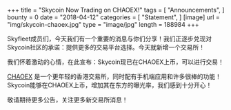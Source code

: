 +++
title = "Skycoin Now Trading on CHAOEX!"
tags = [ "Announcements", ]
bounty = 0
date = "2018-04-12"
categories = [ "Statement", ]
[image]
    url = "img/skycoin-chaoex.jpg"
    type = "image/jpg"
    length = 188984
+++


Skyfleet成员们，今天我们有一个重要的消息与你们分享！我们正逐步兑现对Skycoin社区的承诺：提供更多的交易平台选择。今天就新增一个交易所！

 

我们怀着激动的心情，在此宣布：Skycoin现已在CHAOEX上币，可以进行交易！

 

[CHAOEX](https://www.chaoex.com/home?local=en-US) 是一个更年轻的香港交易所，同时配有手机端应用和许多很棒的功能！Skycoin能够在CHAOEX上币，增加其在东方的曝光率，我们感到十分开心！

 

敬请期待更多公告，关注更多新交易所消息！

